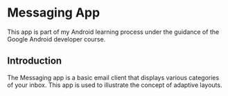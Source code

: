 Messaging App
=================================
This app is part of my Android learning process under the guidance of the Google
Android developer course.

Introduction
------------
The Messaging app is a basic email client that displays various categories of your
inbox. This app is used to illustrate the concept of adaptive layouts.
